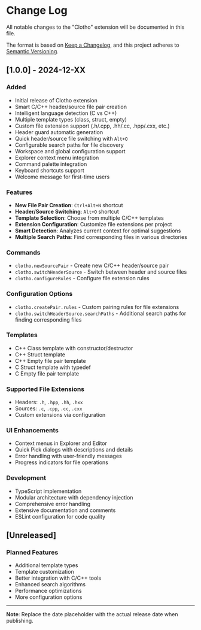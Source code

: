 # Change Log

All notable changes to the "Clotho" extension will be documented in this file.

The format is based on [Keep a Changelog](https://keepachangelog.com/en/1.0.0/),
and this project adheres to [Semantic Versioning](https://semver.org/spec/v2.0.0.html).

## [1.0.0] - 2024-12-XX

### Added
- Initial release of Clotho extension
- Smart C/C++ header/source file pair creation
- Intelligent language detection (C vs C++)
- Multiple template types (class, struct, empty)
- Custom file extension support (.h/.cpp, .hh/.cc, .hpp/.cxx, etc.)
- Header guard automatic generation
- Quick header/source file switching with `Alt+O`
- Configurable search paths for file discovery
- Workspace and global configuration support
- Explorer context menu integration
- Command palette integration
- Keyboard shortcuts support
- Welcome message for first-time users

### Features
- **New File Pair Creation**: `Ctrl+Alt+N` shortcut
- **Header/Source Switching**: `Alt+O` shortcut
- **Template Selection**: Choose from multiple C/C++ templates
- **Extension Configuration**: Customize file extensions per project
- **Smart Detection**: Analyzes current context for optimal suggestions
- **Multiple Search Paths**: Find corresponding files in various directories

### Commands
- `clotho.newSourcePair` - Create new C/C++ header/source pair
- `clotho.switchHeaderSource` - Switch between header and source files
- `clotho.configureRules` - Configure file extension rules

### Configuration Options
- `clotho.createPair.rules` - Custom pairing rules for file extensions
- `clotho.switchHeaderSource.searchPaths` - Additional search paths for finding corresponding files

### Templates
- C++ Class template with constructor/destructor
- C++ Struct template
- C++ Empty file pair template
- C Struct template with typedef
- C Empty file pair template

### Supported File Extensions
- Headers: `.h`, `.hpp`, `.hh`, `.hxx`
- Sources: `.c`, `.cpp`, `.cc`, `.cxx`
- Custom extensions via configuration

### UI Enhancements
- Context menus in Explorer and Editor
- Quick Pick dialogs with descriptions and details
- Error handling with user-friendly messages
- Progress indicators for file operations

### Development
- TypeScript implementation
- Modular architecture with dependency injection
- Comprehensive error handling
- Extensive documentation and comments
- ESLint configuration for code quality

## [Unreleased]

### Planned Features
- Additional template types
- Template customization
- Better integration with C/C++ tools
- Enhanced search algorithms
- Performance optimizations
- More configuration options

---

**Note**: Replace the date placeholder with the actual release date when publishing.
